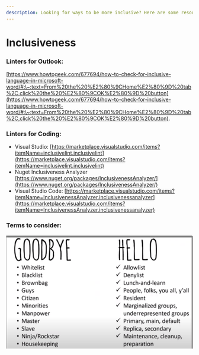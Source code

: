 ```yaml
---
description: Looking for ways to be more inclusive? Here are some resources to level up!
---
```


# Inclusiveness

### Linters for Outlook:

&#x20;[https://www.howtogeek.com/677694/how-to-check-for-inclusive-language-in-microsoft-word/#:\~:text=From%20the%20%E2%80%9CHome%E2%80%9D%20tab%2C,click%20the%20%E2%80%9COK%E2%80%9D%20button](https://www.howtogeek.com/677694/how-to-check-for-inclusive-language-in-microsoft-word/#:\~:text=From%20the%20%E2%80%9CHome%E2%80%9D%20tab%2C,click%20the%20%E2%80%9COK%E2%80%9D%20button).

### Linters for Coding:

* Visual Studio: [https://marketplace.visualstudio.com/items?itemName=inclusivelint.inclusivelint](https://marketplace.visualstudio.com/items?itemName=inclusivelint.inclusivelint)
* Nuget Inclusiveness Analyzer [https://www.nuget.org/packages/InclusivenessAnalyzer/](https://www.nuget.org/packages/InclusivenessAnalyzer/)
* Visual Studio Code:  [https://marketplace.visualstudio.com/items?itemName=InclusivenessAnalyzer.inclusivenessanalyzer](https://marketplace.visualstudio.com/items?itemName=InclusivenessAnalyzer.inclusivenessanalyzer)

### Terms to consider: 

![](<../.gitbook/assets/image (1).png>)
